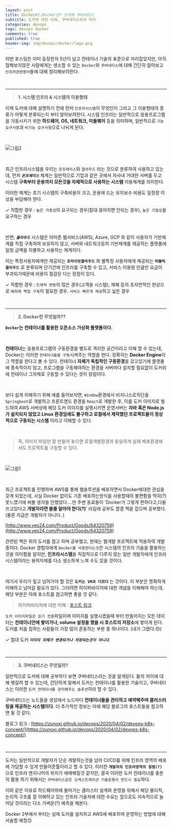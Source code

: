 ```yaml
---
layout: post
title: Docker#1.Docker란? 도커와 쿠버네티스
subtitle: 도커에 대한 이해, 쿠버네티스와의 차이
categories: devops
tags: devops docker
comments: true
published: true
header-img: img/devops/docker/logo.png
---
```


이번 포스팅은 이미 등장한지 5년이 넘고 컨테이너 기술의 표준으로 자리잡았지만, 아직 접해보지않은 사람에게는 생소할 수 있는 `Docker`와 `쿠버네티스`에 대해 간단히 알아보고 `인프라관련용어`들에 대해 정리해보려한다.

<br>

---

 
> **1\. 시스템 인프라 & 시스템의 이용형태**

이제 도커에 대해 설명하기 전에 먼저 `인프라시스템`이 무엇인지 그리고 그 이용형태의 종류가 어떻게 분류되는지 부터 알아보려한다. 시스템 인프라는 일반적으로 응용프로그램을 가동시키기 위한 **하드웨어, OS, 네트워크, 미들웨어** 등을 의미하며, 일반적으로 `기능 요구사항`과 `비기능 요구사항`으로 나뉘게 된다.

<br>

![그림2](https://cdn.jsdelivr.net/gh/zunoxi/zunoxi.github.io/assets/img/devops/docker/docker2.png)

<br>

최근 인프라시스템을 우리는 `온프레미스`와 `클라우드` 라는 것으로 분류하여 사용하고 있는데, 먼저 ***`온프레미스`*** 체계는 일반적으로 기업과 같은 곳에서 자사내 거대한 서버를 두고 시스템 **구축부터 운용까지 모든것을 자체적으로 사용하는 시스템** 이용체계를 의미한다.

이러한 체계는 초기 시스템의 구축비용이 크고, 운용에 드는 유지보수 비용도 일정량 이상을 부담해야 한다.

✓ 적합한 경우 : `높은 가용성`이 요구되는 경우(절대 끊어지면 안되는 경우), `높은 기밀성`을 요구하는 경우

<br>

반면, ***`클라우드`*** 시스템은 아마존 웹서비스(AWS), Azure, GCP 와 같이 사용자가 기반체계를 직접 구축하여 보유하지 않고, 서버와 네트워크등의 기반체계를 제공하는 플랫폼에 일정 금액을 지불하고 사용하는 체계이다. 

이는 특정사용자에게만 제공되는 **`프라이빗클라우드`** 와 불특정 사용자에게 제공되는 **`퍼블릭클라우드`** 로 분류되며 단기간에 인프라를 구축할 수 있고, 서비스 이용량 만큼만 요금이 부과되기때문에 비용이 절감된 다는 장점이 있다.

✓ 적합한 경우 : `트래픽 변동`이 많은 경우(고객용 시스템), 재해 등의 초자연적인 현상으로 `해외에 백업 구축`이 필요한 경우. `서비스 빠르게 제공`하고 싶은 경우

<br>



---

> **2\. Docker란 무엇일까??**

**`Docker`는 컨테이너를 활용한 오픈소스 가상화 플랫폼이다.**

<br>

**컨테이너**는 응용프로그램의 구동환경을 별도로 격리한 공간이라고 이해 할 수 있는데, Docker는 이러한 `컨테이너들을 구동`시켜주는 역할을 한다. 정확히는 **Docker Engine**이 그 역할을 한다고 볼 수 있다. 컨테이너 **자체가 독립적인 구동환경**을 갖고있기에 플랫폼에 종속적이지 않고, 프로그램을 구동해야하는 환경을 서버마다 설치할 필요없이 도커위에 컨테이너 그자체로 구동할 수 있다는 것이 장점이다.

<br>

보다 쉽게 이해하기 위해 예를 들어보자면, `Window`환경에서 비지니스로직단을 `Springboot`로 개발하고 프론트엔드 환경을 `React`로 개발한 후, 이를 도커 이미지로 빌드하여 AWS 서버상에 해당 도커 이미지를 실행시키면 운영서버는 **자바 혹은 Node.js가 설치되지 않았고 Linux 환경임에도 불구하고 로컬에서 제작했던 프로젝트들이 정상적으로 구동되는 시스템** 이라고 이해할 수 있다.

<br>

> 즉, 이미지 파일만 잘 만들어 놓으면 로컬개발환경과 동일하게 실제 배포환경에서도 프로젝트를 구동할 수 있다.

<br>

![그림1](https://cdn.jsdelivr.net/gh/zunoxi/zunoxi.github.io/assets/img/devops/docker/docker1.png)

<br>

최근 프로젝트를 진행하며 AWS를 통해 웹솔루션을 배포하면서 Docker에대한 관심을 갖게 되었는데, 사실 Docker 없이도 기존 배포하는방식을 사용할때의 불편함을 딱히(?) 못느꼈기에 써볼 생각을 안했었다....만 주변 동료들이 'Docker가 그렇게 편하다고,다들 쓰고있다고 **개발자라면 쓸줄 알아야 한다(?)**' 라길래 공부도 할겸 책을 잡으며 공부했다. (물론 지금은 개발자가 아니다..)

[http://www.yes24.com/Product/Goods/64320759](http://www.yes24.com/Product/Goods/64320759)


관련된 책은 위의 도서를 참고 하며 공부했고, 현재는 웹개발 프로젝트에 적용하여 개발중이다. Docker 경험자에게 `Docker를 사용한다는것`은 시스템의 인프라 기술을 활용하는것을 의미함을 알지만, **인프라시스템**을 직접적으로 다루지 않는 일반 개발자에게 인프라 시스템이라는 용어자체를 다소 생소하게 느껴 수도 있을 것이다.

<br>


여기서 우리가 짚고 넘어가야 할 것은 **`도커는 VM과 다르다`** 는 것이다. 이 부분은 명확하게 이해하고 넘어갈 필요가 있다. 그러려면 하이퍼바이저에 대한 개념을 이해해야 하는데, 해당 부분은 아래 포스트를 참고하면 좋을 것 같다.

>  하이퍼바이저에 대한 이해 : [포스트 링크](https://zunoxi.github.io/infra/2020/08/19/infra-linux-hypervisor/)



`도커 이미지파일은 읽기 전용`파일이며 이미지를 실행시켰을때 부터 만들어지는 모든 데이터는 **컨테이너안에 쌓이거나, volume 설정을 했을 시 호스트의 저장소**에 쌓이게 된다. 도커를 처음 접하는 사람들이 가장 많이 혼동하는 부분 중 하나이다. (내가 그랬다.😞)

✓ 절대 도커 ***`이미지 자체가 변경되거나 저장되는것이 아니다`***.

<br>

---

> **3\. 쿠버네티스는 무엇일까?**

일반적으로 도커에 대해 공부하다 보면 쿠버네티스라는 것을 알게된다. 둘의 차이에 대해 헷갈려 할 수 있는데, 간단하게 말해서 도커는 컨테이너를 활용한 기술이고, 쿠버네티스는 이러한 `도커 컨테이너를 관리해주는 솔루션`이라 할 수 있다. 

쿠버네티스는 노드들을 생성에서 노드마다 **컨테이너들을 관리하고 예약해주며 클러스터링을 제공하는 시스템이다.** 더 추가적인 정보는 아래 해당 블로그의 포스트들을 참고하면 될 것 같다.

블로그 링크 : [https://zunoxi.github.io/devops/2020/04/02/devops-k8s-concept/](https://zunoxi.github.io/devops/2020/04/02/devops-k8s-concept/)

<br>

---

도커는 일반적으로 개발자가 단순 개발하는것을 넘어 CI/CD를 위해 인프라 영역의 배포에 가담할 수 있게 만들어준툴이라고 할 수 있다. 이러한 **`개발자의 인프라영역의 침범(?)`** 으로 인프라 엔지니어의 위치가 애매해질것 같지만, 결국 이러한 도커 컨테이너를 충분히 활용 하기 위해서는 `쿠버네티스같은 오케스트레이션 기술운용이 반드시 필요`하다.

이와 같은 이유로 하드웨어위에 돌아가는 클러스터 설계와 운영을 위해서 해당 물리적, 논리적 구조를 잘 이해하고 있는 인프라 기술자에 대한 수요는 앞으로도 지속적으로 늘어날 것이라는 다소 가벼운(?) 예측을 해본다.

Docker 2부에서 부터는 실제 도커를 설치하고 AWS에 배포하여 운영하는 방법에 대해 서술할 예정🙃